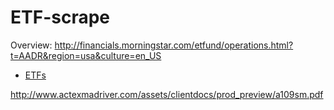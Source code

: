 # ETF-scrape

Overview:
http://financials.morningstar.com/etfund/operations.html?t=AADR&region=usa&culture=en_US

<ul>
  <li><a href="https://www.nasdaq.com/investing/etfs/etf-finder-results.aspx?download=Yes">ETFs</a></li>
</ul>


http://www.actexmadriver.com/assets/clientdocs/prod_preview/a109sm.pdf
